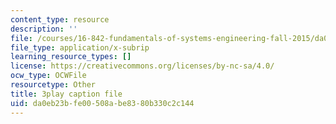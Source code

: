 ```yaml
---
content_type: resource
description: ''
file: /courses/16-842-fundamentals-of-systems-engineering-fall-2015/da0eb23bfe00508abe8380b330c2c144_MOdNzHR_tck.vtt
file_type: application/x-subrip
learning_resource_types: []
license: https://creativecommons.org/licenses/by-nc-sa/4.0/
ocw_type: OCWFile
resourcetype: Other
title: 3play caption file
uid: da0eb23b-fe00-508a-be83-80b330c2c144
---
```

